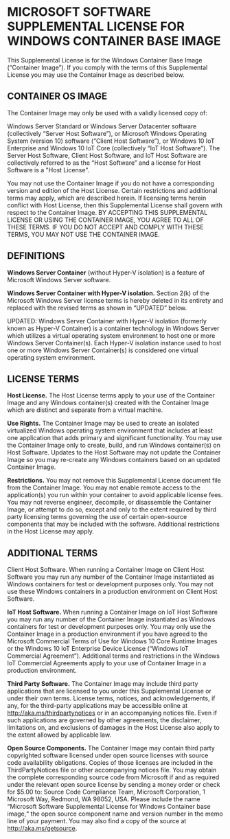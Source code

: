 # MICROSOFT SOFTWARE SUPPLEMENTAL LICENSE FOR WINDOWS CONTAINER BASE IMAGE

This Supplemental License is for the Windows Container Base Image (“Container Image”). If you comply with the terms of this Supplemental License you may use the Container Image as described below.

## CONTAINER OS IMAGE
The Container Image may only be used with a validly licensed copy of:

Windows Server Standard or Windows Server Datacenter software (collectively “Server Host Software”), or
Microsoft Windows Operating System (version 10) software (“Client Host Software”), or
Windows 10 IoT Enterprise and Windows 10 IoT Core (collectively “IoT Host Software”).
The Server Host Software, Client Host Software, and IoT Host Software are collectively referred to as the “Host Software” and a license for Host Software is a "Host License".

You may not use the Container Image if you do not have a corresponding version and edition of the Host License. Certain restrictions and additional terms may apply, which are described herein. If licensing terms herein conflict with Host License, then this Supplemental License shall govern with respect to the Container Image. BY ACCEPTING THIS SUPPLEMENTAL LICENSE OR USING THE CONTAINER IMAGE, YOU AGREE TO ALL OF THESE TERMS. IF YOU DO NOT ACCEPT AND COMPLY WITH THESE TERMS, YOU MAY NOT USE THE CONTAINER IMAGE.

## DEFINITIONS
**Windows Server Container** (without Hyper-V isolation) is a feature of Microsoft Windows Server software.

**Windows Server Container with Hyper-V isolation.** Section 2(k) of the Microsoft Windows Server license terms is hereby deleted in its entirety and replaced with the revised terms as shown in “UPDATED” below.

UPDATED: Windows Server Container with Hyper-V isolation (formerly known as Hyper-V Container) is a container technology in Windows Server which utilizes a virtual operating system environment to host one or more Windows Server Container(s). Each Hyper-V isolation instance used to host one or more Windows Server Container(s) is considered one virtual operating system environment.

## LICENSE TERMS
**Host License.** The Host License terms apply to your use of the Container Image and any Windows container(s) created with the Container Image which are distinct and separate from a virtual machine.

**Use Rights.** The Container Image may be used to create an isolated virtualized Windows operating system environment that includes at least one application that adds primary and significant functionality. You may use the Container Image only to create, build, and run Windows container(s) on Host Software. Updates to the Host Software may not update the Container Image so you may re-create any Windows containers based on an updated Container Image.

**Restrictions.** You may not remove this Supplemental License document file from the Container Image. You may not enable remote access to the application(s) you run within your container to avoid applicable license fees. You may not reverse engineer, decompile, or disassemble the Container Image, or attempt to do so, except and only to the extent required by third party licensing terms governing the use of certain open-source components that may be included with the software. Additional restrictions in the Host License may apply.

## ADDITIONAL TERMS
Client Host Software. When running a Container Image on Client Host Software you may run any number of the Container Image instantiated as Windows containers for test or development purposes only. You may not use these Windows containers in a production environment on Client Host Software.

**IoT Host Software.** When running a Container Image on IoT Host Software you may run any number of the Container Image instantiated as Windows containers for test or development purposes only. You may only use the Container Image in a production environment if you have agreed to the Microsoft Commercial Terms of Use for Windows 10 Core Runtime Images or the Windows 10 IoT Enterprise Device License (“Windows IoT Commercial Agreement”). Additional terms and restrictions in the Windows IoT Commercial Agreements apply to your use of Container Image in a production environment.

**Third Party Software.** The Container Image may include third party applications that are licensed to you under this Supplemental License or under their own terms. License terms, notices, and acknowledgements, if any, for the third-party applications may be accessible online at http://aka.ms/thirdpartynotices or in an accompanying notices file. Even if such applications are governed by other agreements, the disclaimer, limitations on, and exclusions of damages in the Host License also apply to the extent allowed by applicable law.

**Open Source Components.** The Container Image may contain third party copyrighted software licensed under open source licenses with source code availability obligations. Copies of those licenses are included in the ThirdPartyNotices file or other accompanying notices file. You may obtain the complete corresponding source code from Microsoft if and as required under the relevant open source license by sending a money order or check for $5.00 to: Source Code Compliance Team, Microsoft Corporation, 1 Microsoft Way, Redmond, WA 98052, USA. Please include the name “Microsoft Software Supplemental License for Windows Container base image,“ the open source component name and version number in the memo line of your payment. You may also find a copy of the source at http://aka.ms/getsource.
